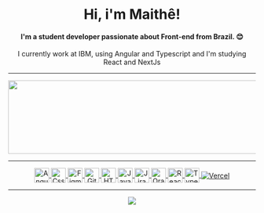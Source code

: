 <h1 align="center">Hi, i'm Maithê!</h1>

<h4 align="center">I'm a student developer passionate about Front-end from Brazil. 😊</h4>

<p align="center">
I currently work at IBM, using Angular and Typescript and I'm studying React and NextJs
</p>

 ---
 
 <div align="center">
  <a href="https://github.com/MaitheSouza">
  <img align="center" alt="May-github" width="3000em" height="150em" src="https://github-readme-stats.vercel.app/api/top-langs/?username=MaitheSouza&layout=compact&langs_count=7&theme=dark" />
  <br>

---
 
 <div>
  <img align="center" alt="Angular" height="30" width="30" src="https://img.shields.io/badge/Angular-DD0031?style=for-the-badge&logo=angular&logoColor=white" />
  <img align="center" alt="Css" height="30" width="30" src="https://img.shields.io/badge/CSS3-1572B6?style=for-the-badge&logo=css3&logoColor=white" />
   <img align="center" alt="Figma" height="30" width="30" src="https://img.shields.io/badge/Figma-F24E1E?style=for-the-badge&logo=figma&logoColor=white" />
  <img align="center" alt="Git" height="30" width="30" src="https://img.shields.io/badge/GIT-E44C30?style=for-the-badge&logo=git&logoColor=white" />
  <img align="center" alt="HTML5" height="30" width="30" src="https://img.shields.io/badge/HTML5-E34F26?style=for-the-badge&logo=html5&logoColor=white" />
  <img align="center" alt="Javascript" height="30" width="30" src="https://img.shields.io/badge/JavaScript-F7DF1E?style=for-the-badge&logo=javascript&logoColor=black" />
  <img align="center" alt="Jira" height="30" width="30" src="https://img.shields.io/badge/Jira-0052CC?style=for-the-badge&logo=Jira&logoColor=white" />
  <img align="center" alt="Oracle" height="30" width="30" src="https://img.shields.io/badge/Oracle-F80000?style=for-the-badge&logo=Oracle&logoColor=white" />
  <img align="center" alt="React" height="30" width="30" src="https://img.shields.io/badge/React-20232A?style=for-the-badge&logo=react&logoColor=61DAFB" />
  <img align="center" alt="Typescript" height="30" width="30" src="https://img.shields.io/badge/TypeScript-007ACC?style=for-the-badge&logo=typescript&logoColor=white" />    
  <img align="center" alt="Vercel" src="https://img.shields.io/badge/Vercel-000000?style=for-the-badge&logo=vercel&logoColor=white" /> 
 </div>
 
---
   
  <div>
  <a href="https://www.linkedin.com/in/maithe-de-souza/"><img src="https://img.shields.io/badge/LinkedIn-0077B5?style=for-the-badge&logo=linkedin&logoColor=white"></a>
  </div>
